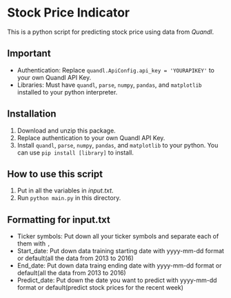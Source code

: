 # Stock Price Indicator

This is a python script for predicting stock price using data from _Quandl_.

## Important

- Authentication: Replace `quandl.ApiConfig.api_key = 'YOURAPIKEY'` to your own Quandl API Key.
- Libraries: Must have `quandl`, `parse`, `numpy`, `pandas`, and `matplotlib` installed to your python interpreter.

## Installation

1. Download and unzip this package. 
2. Replace authentication to your own Quandl API Key.
3. Install `quandl`, `parse`, `numpy`, `pandas`, and `matplotlib` to your python. You can use `pip install [library]` to install.

## How to use this script
1. Put in all the variables in *input.txt*.
2. Run `python main.py` in this directory.

## Formatting for input.txt
- Ticker symbols: Put down all your ticker symbols and separate each of them with `,`
- Start_date: Put down data training starting date with yyyy-mm-dd format or default(all the data from 2013 to 2016)
- End_date: Put down data traing ending date with yyyy-mm-dd format or default(all the data from 2013 to 2016)
- Predict_date: Put down the date you want to predict with yyyy-mm-dd format or default(predict stock prices for the recent week)
